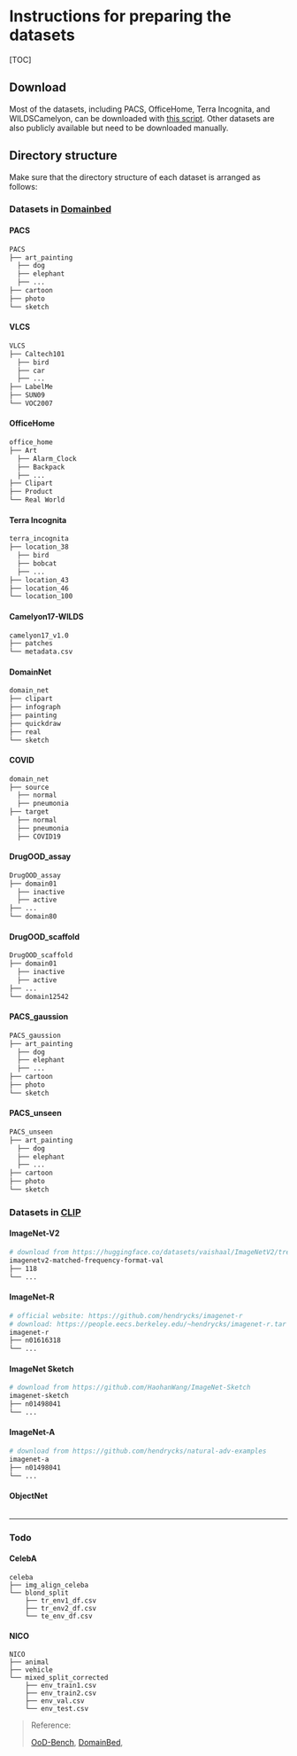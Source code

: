 

# Instructions for preparing the datasets

[TOC]

## Download

Most of the datasets, including PACS, OfficeHome, Terra Incognita, and WILDSCamelyon, can be downloaded with [this script](https://github.com/m-Just/DomainBed/blob/main/domainbed/scripts/download.py).
Other datasets are also publicly available but need to be downloaded manually.



## Directory structure

Make sure that the directory structure of each dataset is arranged as follows:

### Datasets in [Domainbed](https://arxiv.org/pdf/2007.01434.pdf)

#### PACS

```bash
PACS
├── art_painting
  ├── dog
  ├── elephant
  ├── ...
├── cartoon
├── photo
└── sketch
```

#### VLCS

```bash
VLCS
├── Caltech101
  ├── bird
  ├── car
  ├── ...
├── LabelMe
├── SUN09
└── VOC2007
```

#### OfficeHome

```bash
office_home
├── Art
  ├── Alarm_Clock
  ├── Backpack
  ├── ...
├── Clipart
├── Product
└── Real World
```

#### Terra Incognita

```bash
terra_incognita
├── location_38
  ├── bird
  ├── bobcat
  ├── ...
├── location_43
├── location_46
└── location_100
```

#### Camelyon17-WILDS

```bash
camelyon17_v1.0
├── patches
└── metadata.csv
```

#### DomainNet

```bash
domain_net
├── clipart
├── infograph
├── painting
├── quickdraw
├── real
└── sketch
```

#### COVID

```bash
domain_net
├── source
  ├── normal
  ├── pneumonia
├── target
  ├── normal
  ├── pneumonia
  ├── COVID19
```

#### DrugOOD_assay

```bash
DrugOOD_assay
├── domain01
  ├── inactive
  ├── active
├── ...
└── domain80
```
#### DrugOOD_scaffold

```bash
DrugOOD_scaffold
├── domain01
  ├── inactive
  ├── active
├── ...
└── domain12542
```

#### PACS_gaussion

```bash
PACS_gaussion
├── art_painting
  ├── dog
  ├── elephant
  ├── ...
├── cartoon
├── photo
└── sketch
```

#### PACS_unseen

```bash
PACS_unseen
├── art_painting
  ├── dog
  ├── elephant
  ├── ...
├── cartoon
├── photo
└── sketch
```


### Datasets in [CLIP](https://arxiv.org/pdf/2103.00020.pdf)

#### ImageNet-V2

```bash
# download from https://huggingface.co/datasets/vaishaal/ImageNetV2/tree/main
imagenetv2-matched-frequency-format-val
├── 118
└── ...
```



#### ImageNet-R

```bash
# official website: https://github.com/hendrycks/imagenet-r
# download: https://people.eecs.berkeley.edu/~hendrycks/imagenet-r.tar
imagenet-r
├── n01616318
└── ...
```



#### ImageNet Sketch

```bash
# download from https://github.com/HaohanWang/ImageNet-Sketch
imagenet-sketch
├── n01498041
└── ...
```



#### ImageNet-A

```bash
# download from https://github.com/hendrycks/natural-adv-examples
imagenet-a
├── n01498041
└── ...
```



#### ObjectNet

```bash

```



----

### Todo

#### CelebA

```
celeba
├── img_align_celeba
└── blond_split
    ├── tr_env1_df.csv
    ├── tr_env2_df.csv
    └── te_env_df.csv
```

#### NICO

```
NICO
├── animal
├── vehicle
└── mixed_split_corrected
    ├── env_train1.csv
    ├── env_train2.csv
    ├── env_val.csv
    └── env_test.csv
```



> Reference:
>
> [OoD-Bench](https://github.com/m-Just/OoD-Bench/tree/main), [DomainBed](https://github.com/facebookresearch/DomainBed/tree/main), 
